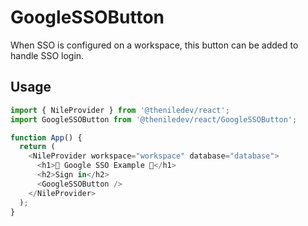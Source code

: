 # GoogleSSOButton

When SSO is configured on a workspace, this button can be added to handle SSO login.

## Usage

```typescript
import { NileProvider } from '@theniledev/react';
import GoogleSSOButton from '@theniledev/react/GoogleSSOButton';

function App() {
  return (
    <NileProvider workspace="workspace" database="database">
      <h1>🤩 Google SSO Example 🤩</h1>
      <h2>Sign in</h2>
      <GoogleSSOButton />
    </NileProvider>
  );
}
```
